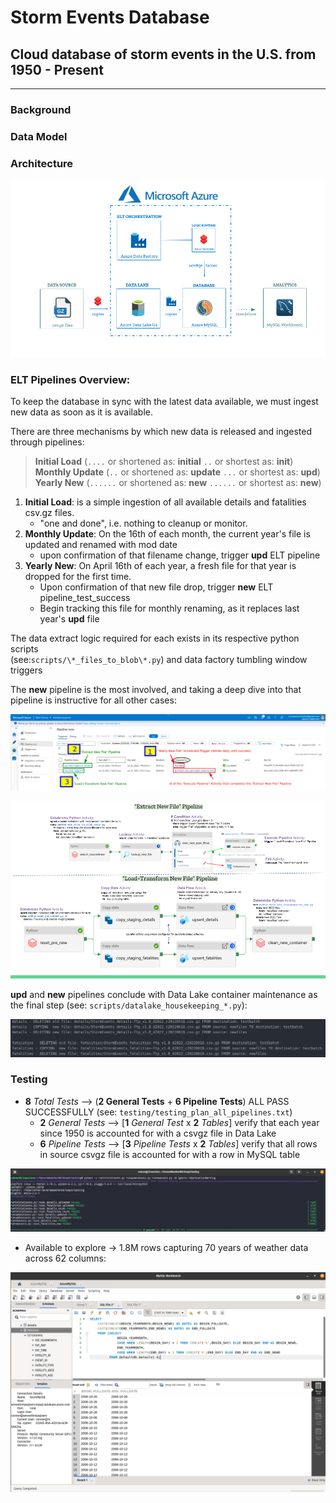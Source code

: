 # Storm Events Database

## Cloud database of storm events in the U.S. from 1950 - Present

_____

### Background

### Data Model

### Architecture

![alt text](https://github.com/conner-mcnicholas/StormEventsDB/blob/main/imgs/architecture_diagram.png?raw=true)  

### ELT Pipelines Overview:

To keep the database in sync with the latest data available, we must ingest new data as soon as it is available.  

There are three mechanisms by which new data is released and ingested through pipelines:  
> **Initial Load** (`....` or shortened as: **initial** `..` or shortest as: **init**)  
> **Monthly Update** (`..` or shortened as: **update** `...` or shortest as: **upd**)  
> **Yearly New** (`......` or shortened as: **new** `......` or shortest as: **new**)

1. **Initial Load**: is a simple ingestion of all available details and fatalities csv.gz files.  
    - "one and done", i.e. nothing to cleanup or monitor.
2. **Monthly Update**: On the 16th of each month, the current year's file is updated and renamed with mod date
    - upon confirmation of that filename change, trigger **upd** ELT pipeline  
3. **Yearly New**: On April 16th of each year, a fresh file for that year is dropped for the first time.  
    - Upon confirmation of that new file drop, trigger **new** ELT pipeline_test_success
    - Begin tracking this file for monthly renaming, as it replaces last year's **upd** file

  The data extract logic required  for each exists in its respective python scripts  
  (see:`scripts/\*_files_to_blob\*.py`) and data factory tumbling window triggers

  The **new** pipeline is the most involved, and taking a deep dive into that pipeline is instructive for all other cases:

![alt text](https://github.com/conner-mcnicholas/StormEventsDB/blob/main/imgs/annotated_pull_new_w_id.png?raw=true)  

![alt text](https://github.com/conner-mcnicholas/StormEventsDB/blob/main/imgs/yearly_deepdive.png?raw=true)  

  **upd** and **new** pipelines conclude with Data Lake container maintenance as the final step (see: `scripts/datalake_housekeeping_*.py`):

![alt text](https://github.com/conner-mcnicholas/StormEventsDB/blob/main/imgs/clean_containers_output.png?raw=true)  

### Testing

- **8** *Total Tests* --> (**2 General Tests** + **6 Pipeline Tests**) ALL PASS SUCCESSFULLY (see: `testing/testing_plan_all_pipelines.txt`)
  - **2** *General Tests*  --> [**1** *General Test* x **2** *Tables*] verify that each year since 1950 is accounted for with a csvgz file in Data Lake  
  - **6** *Pipeline Tests* --> [**3** *Pipeline Tests*  x **2** *Tables*] verify that all rows in source csvgz file is accounted for with a row in MySQL table

![alt text](https://github.com/conner-mcnicholas/StormEventsDB/blob/main/imgs/pipeline_test_success.png?raw=true)

- Available to explore -> 1.8M rows capturing 70 years of weather data across 62 columns:  

![alt text](https://github.com/conner-mcnicholas/StormEventsDB/blob/main/imgs/mysqlworkbench_detdate.png?raw=true)
